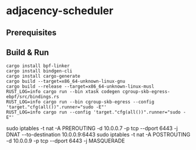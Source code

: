 # adjacency-scheduler

## Prerequisites

## Build & Run

```shell
cargo install bpf-linker
cargo install bindgen-cli
cargo install cargo-generate
cargo build --target=x86_64-unknown-linux-gnu
cargo build --release --target=x86_64-unknown-linux-musl
RUST_LOG=info cargo run --bin xtask codegen cgroup-skb-egress-ebpf/src/bindings.rs
RUST_LOG=info cargo run --bin cgroup-skb-egress --config 'target."cfg(all())".runner="sudo -E"'
RUST_LOG=info cargo run --config 'target."cfg(all())".runner="sudo -E"'
```

sudo iptables -t nat -A PREROUTING -d 10.0.0.7 -p tcp --dport 6443 -j DNAT --to-destination 10.0.0.9:6443
sudo iptables -t nat -A POSTROUTING -d 10.0.0.9 -p tcp --dport 6443 -j MASQUERADE